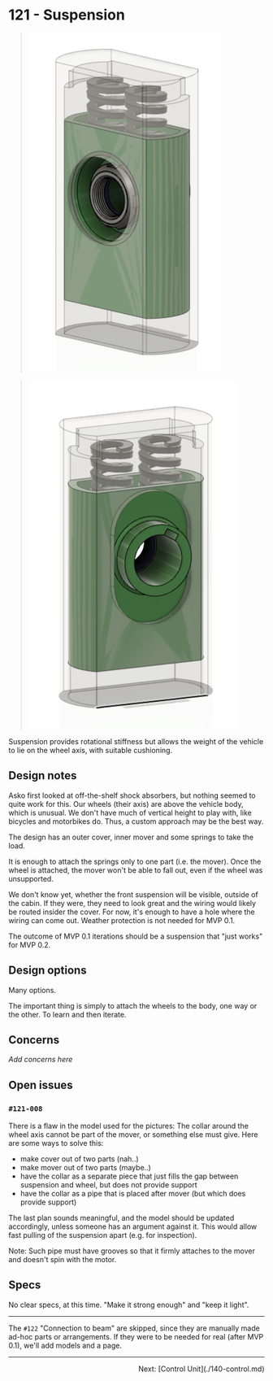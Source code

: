 # 121 - Suspension

>![](.images/121-suspension-front.png)

>![](.images/121-suspension-back.png)

Suspension provides rotational stiffness but allows the weight of the vehicle to lie on the wheel axis, with suitable cushioning.


## Design notes

Asko first looked at off-the-shelf shock absorbers, but nothing seemed to quite work for this. Our wheels (their axis) are above the vehicle body, which is unusual. We don't have much of vertical height to play with, like bicycles and motorbikes do. Thus, a custom approach may be the best way.

The design has an outer cover, inner mover and some springs to take the load.

It is enough to attach the springs only to one part (i.e. the mover). Once the wheel is attached, the mover won't be able to fall out, even if the wheel was unsupported.

We don't know yet, whether the front suspension will be visible, outside of the cabin. If they were, they need to look great and the wiring would likely be routed insider the cover. For now, it's enough to have a hole where the wiring can come out. Weather protection is not needed for MVP 0.1.

The outcome of MVP 0.1 iterations should be a suspension that "just works" for MVP 0.2.
 

## Design options

Many options.

The important thing is simply to attach the wheels to the body, one way or the other. To learn and then iterate.


## Concerns

*Add concerns here*

## Open issues

### `#121-008`

There is a flaw in the model used for the pictures: The collar around the wheel axis cannot be part of the mover, or something else must give. Here are some ways to solve this:

- make cover out of two parts (nah..)
- make mover out of two parts (maybe..)
- have the collar as a separate piece that just fills the gap between suspension and wheel, but does not provide support
- have the collar as a pipe that is placed after mover (but which does provide support)

The last plan sounds meaningful, and the model should be updated accordingly, unless someone has an argument against it. This would allow fast pulling of the suspension apart (e.g. for inspection).

Note: Such pipe must have grooves so that it firmly attaches to the mover and doesn't spin with the motor.


## Specs

No clear specs, at this time. "Make it strong enough" and "keep it light".

---

The `#122` "Connection to beam" are skipped, since they are manually made ad-hoc parts or arrangements. If they were to be needed for real (after MVP 0.1), we'll add models and a page.

---


<p align=right>Next: [Control Unit](./140-control.md)
